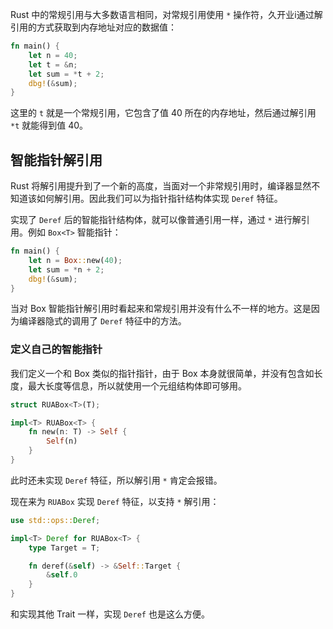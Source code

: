 Rust 中的常规引用与大多数语言相同，对常规引用使用 `*` 操作符，久开业i通过解引用的方式获取到内存地址对应的数据值：

```rust
fn main() {
    let n = 40;
    let t = &n;
    let sum = *t + 2;
    dbg!(&sum);
}
```

这里的 `t` 就是一个常规引用，它包含了值 40 所在的内存地址，然后通过解引用 `*t` 就能得到值 40。

## 智能指针解引用

Rust 将解引用提升到了一个新的高度，当面对一个非常规引用时，编译器显然不知道该如何解引用。因此我们可以为指针指针结构体实现 `Deref` 特征。

实现了 `Deref` 后的智能指针结构体，就可以像普通引用一样，通过 `*` 进行解引用。例如 `Box<T>` 智能指针：

```rust
fn main() {
    let n = Box::new(40);
    let sum = *n + 2;
    dbg!(&sum);
}
```

当对 Box 智能指针解引用时看起来和常规引用并没有什么不一样的地方。这是因为编译器隐式的调用了 `Deref` 特征中的方法。

### 定义自己的智能指针

我们定义一个和 Box 类似的指针指针，由于 Box 本身就很简单，并没有包含如长度，最大长度等信息，所以就使用一个元组结构体即可够用。

```rust
struct RUABox<T>(T);

impl<T> RUABox<T> {
    fn new(n: T) -> Self {
        Self(n)
    }
}
```

此时还未实现 `Deref` 特征，所以解引用 `*` 肯定会报错。

现在来为 `RUABox` 实现 `Deref`  特征，以支持 `*` 解引用：

```rust
use std::ops::Deref;

impl<T> Deref for RUABox<T> {
    type Target = T;

    fn deref(&self) -> &Self::Target {
        &self.0
    }
}
```

和实现其他 Trait 一样，实现 `Deref` 也是这么方便。